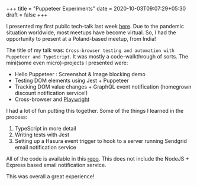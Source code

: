 +++
title = "Puppeteer Experiments"
date = 2020-10-03T09:07:29+05:30
draft = false
+++

I presented my first public tech-talk last week [here](https://www.meetup.com/WrocTypeScript/events/sjzhvqybcmbfc/). Due to the pandemic situation worldwide, most meetups have become virtual. So, I had the opportunity to present at a Poland-based meetup, from India!

The title of my talk was: `Cross-browser testing and automation with Puppeteer and TypeScript`. It was mostly a code-walkthrough of sorts. The mini(some even micro)-projects I presented were:
- Hello Puppeteer : Screenshot & Image blocking demo
- Testing DOM elements using Jest + Puppeteer
- Tracking DOM value changes + GraphQL event notification (homegrown discount notification service!)
- Cross-browser and [Playwright](https://github.com/microsoft/playwright)

I had a lot of fun putting this together. Some of the things I learned in the process:
1. TypeScript in more detail
2. Writing tests with Jest
3. Setting up a Hasura event trigger to hook to a server running Sendgrid email notification service

All of the code is available in this [repo](https://github.com/meerasndr/puppeteer-experiment). This does not include the NodeJS + Express based email notification service.

This was overall a great experience!